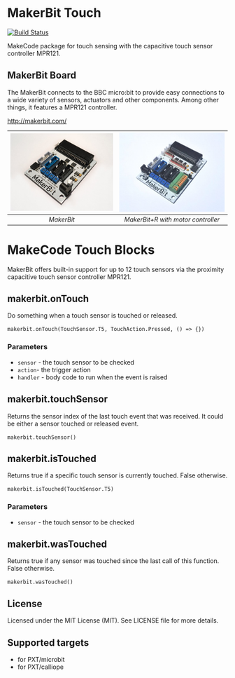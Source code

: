 # MakerBit Touch

[![Build Status](https://travis-ci.org/1010Technologies/pxt-makerbit-touch.svg?branch=master)](https://travis-ci.org/1010Technologies/pxt-makerbit-touch)

MakeCode package for touch sensing with the capacitive touch sensor controller MPR121.

## MakerBit Board

The MakerBit connects to the BBC micro:bit to provide easy connections to a wide variety of sensors, actuators and other components. Among other things, it features a MPR121 controller.

http://makerbit.com/

| ![MakerBit](https://github.com/1010Technologies/pxt-makerbit/raw/master/MakerBit.png "MakerBit") | ![MakerBit+R](https://github.com/1010Technologies/pxt-makerbit/raw/master/MakerBit+R.png "MakerBit+R") |
| :----------------------------------------------------------------------------------------------: | :----------------------------------------------------------------------------------------------------: |
|                                            _MakerBit_                                            |                                   _MakerBit+R with motor controller_                                   |

# MakeCode Touch Blocks

MakerBit offers built-in support for up to 12 touch sensors via the proximity capacitive touch sensor controller MPR121.

## makerbit.onTouch

Do something when a touch sensor is touched or released.

```sig
makerbit.onTouch(TouchSensor.T5, TouchAction.Pressed, () => {})
```

### Parameters

- `sensor` - the touch sensor to be checked
- `action`- the trigger action
- `handler` - body code to run when the event is raised

## makerbit.touchSensor

Returns the sensor index of the last touch event that was received. It could be either a sensor touched or released event.

```sig
makerbit.touchSensor()
```

## makerbit.isTouched

Returns true if a specific touch sensor is currently touched. False otherwise.

```sig
makerbit.isTouched(TouchSensor.T5)
```

### Parameters

- `sensor` - the touch sensor to be checked

## makerbit.wasTouched

Returns true if any sensor was touched since the last call of this function. False otherwise.

```sig
makerbit.wasTouched()
```

## License

Licensed under the MIT License (MIT). See LICENSE file for more details.

## Supported targets

- for PXT/microbit
- for PXT/calliope

